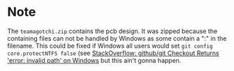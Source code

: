 # Note

The `teamagotchi.zip` contains the pcb design. It was zipped because the containing files can not be handled by Windows as some contain a ":" in the filename.
This could be fixed if Windows all users would set `git config core.protectNTFS false`
(see [StackOverflow: github/git Checkout Returns 'error: invalid path' on Windows](https://stackoverflow.com/questions/63727594/github-git-checkout-returns-error-invalid-path-on-windows)
but this ain't gonna happen.

